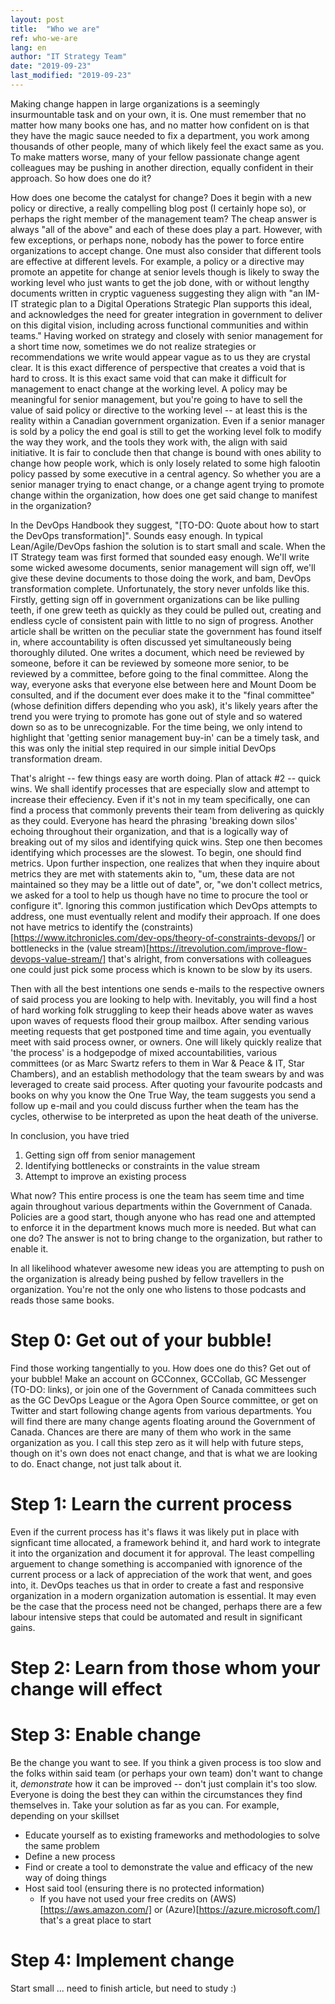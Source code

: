 ```yaml
---
layout: post
title:  "Who we are"
ref: who-we-are
lang: en
author: "IT Strategy Team"
date: "2019-09-23"
last_modified: "2019-09-23"
---
```


Making change happen in large organizations is a seemingly insurmountable task and on your own, it is. One must remember that no matter how many books one has, and no matter how confident on is that they have the magic sauce needed to fix a department, you work among thousands of other people, many of which likely feel the exact same as you. To make matters worse, many of your fellow passionate change agent colleagues may be pushing in another direction, equally confident in their approach. So how does one do it?

How does one become the catalyst for change? Does it begin with a new policy or directive, a really compelling blog post (I certainly hope so), or perhaps the right member of the management team? The cheap answer is always "all of the above" and each of these does play a part. However, with few exceptions, or perhaps none, nobody has the power to force entire organizations to accept change. One must also consider that different tools are effective at different levels. For example, a policy or a directive may promote an appetite for change at senior levels though is likely to sway  the working level who just wants to get the job done, with or without lengthy documents written in cryptic vagueness suggesting they align with "an IM-IT strategic plan to a Digital Operations Strategic Plan supports this ideal, and acknowledges the need for greater integration in government to deliver on this digital vision, including across functional communities and within teams." Having worked on strategy and closely with senior management for a short time now, sometimes we do not realize strategies or recommendations we write would appear vague as to us they are crystal clear. It is this exact difference of perspective that creates a void that is hard to cross. It is this exact same void that can make it difficult for management to enact change at the working level. A policy may be meaningful for senior management, but you're going to have to sell the value of said policy or directive to the working level -- at least this is the reality within a Canadian government organization. Even if a senior manager is sold by a policy the end goal is still to get the working level folk to modify the way they work, and the tools they work with, the align with said initiative. It is fair to conclude then that change is bound with ones ability to change how people work, which is only losely related to some high falootin policy passed by some executive in a central agency. So whether you are a senior manager trying to enact change, or a change agent trying to promote change within the organization, how does one get said change to manifest in the organization?

In the DevOps Handbook they suggest, "[TO-DO: Quote about how to start the DevOps transformation]". Sounds easy enough. In typical Lean/Agile/DevOps fashion the solution is to start small and scale. When the IT Strategy team was first formed that sounded easy enough. We'll write some wicked awesome documents, senior management will sign off, we'll give these devine documents to those doing the work, and bam, DevOps transformation complete. Unfortunately, the story never unfolds like this. Firstly, getting sign off in government organizations can be like pulling teeth, if one grew teeth as quickly as they could be pulled out, creating and endless cycle of consistent pain with little to no sign of progress. Another article shall be written on the peculiar state the government has found itself in, where accountability is often discussed yet simultaneously being  thoroughly diluted. One writes a document, which need be reviewed by someone, before it can be reviewed by someone more senior, to be reviewed by a committee, before going to the final committee. Along the way, everyone asks that everyone else between here and Mount Doom be consulted, and if the document ever does make it to the "final committee" (whose definition differs depending who you ask), it's likely years after the trend you were trying to promote has gone out of style and so watered down so as to be unrecognizable. For the time being, we only intend to highlight that 'getting senior management buy-in' can be a timely task, and this was only the initial step required in our simple initial DevOps transformation dream.

That's alright -- few things easy are worth doing. Plan of attack #2 -- quick wins. We shall identify processes that are especially slow and attempt to increase their effeciency. Even if it's not in my team specifically, one can find a process that commonly prevents their team from delivering as quickly as they could. Everyone has heard the phrasing 'breaking down silos' echoing throughout their organization, and that is a logically way of breaking out of my silos and identifying quick wins. Step one then becomes identifying which processes are the slowest. To begin, one should find metrics. Upon further inspection, one realizes that when they inquire about metrics they are met with statements akin to, "um, these data are not maintained so they may be a little out of date", or, "we don't collect metrics, we asked for a tool to help us though have no time to procure the tool or configure it". Ignoring this common justification which DevOps attempts to address, one must eventually relent and modify their approach. If one does not have metrics to identify the (constraints)[https://www.itchronicles.com/dev-ops/theory-of-constraints-devops/] or bottlenecks in the (value stream)[https://itrevolution.com/improve-flow-devops-value-stream/] that's alright, from conversations with colleagues one could just pick some process which is known to be slow by its users.

Then with all the best intentions one sends e-mails to the respective owners of said process you are looking to help with. Inevitably, you will find a host of hard working folk struggling to keep their heads above water as waves upon waves of requests flood their group mailbox. After sending various meeting requests that get postponed time and time again, you eventually meet with said process owner, or owners. One will likely quickly realize that 'the process' is a hodgepodge of mixed accountabilities, various committees (or as Marc Swartz refers to them in War & Peace & IT, Star Chambers), and an establish methodology that the team swears by and was leveraged to create said process. After quoting your favourite podcasts and books on why you know the One True Way, the team suggests you send a follow up e-mail and you could discuss further when the team has the cycles, otherwise to be interpreted as upon the heat death of the universe.

In conclusion, you have tried

1. Getting sign off from senior management
2. Identifying bottlenecks or constraints in the value stream
3. Attempt to improve an existing process

What now? This entire process is one the team has seem time and time again throughout various departments within the Government of Canada. Policies are a good start, though anyone who has read one and attempted to enforce it in the department knows much more is needed. But what can one do? The answer is not to bring change to the organization, but rather to enable it.

In all likelihood whatever awesome new ideas you are attempting to push on the organization is already being pushed by fellow travellers in the organization. You're not the only one who listens to those podcasts and reads those same books. 

# Step 0: Get out of your bubble! 
Find those working tangentially to you. How does one do this? Get out of your bubble! Make an account on GCConnex, GCCollab, GC Messenger (TO-DO: links), or join one of the Government of Canada committees such as the GC DevOps League or the Agora Open Source committee, or get on Twitter and start following change agents from various departments. You will find there are many change agents floating around the Government of Canada. Chances are there are many of them who work in the same organization as you. I call this step zero as it will help with future steps, though on it's own does not enact change, and that is what we are looking to do. Enact change, not just talk about it. 

# Step 1: Learn the current process
Even if the current process has it's flaws it was likely put in place with signficant time allocated, a framework behind it, and hard work to integrate it into the organization and document it for approval. The least compelling arguement to change something is accompanied with ignorence of the current process or a lack of appreciation of the work that went, and goes into, it. DevOps teaches us that in order to create a fast and responsive organization in a modern organization automation is essential. It may even be the case that the process need not be changed, perhaps there are a few labour intensive steps that could be automated and result in significant gains.

# Step 2: Learn from those whom your change will effect

# Step 3: Enable change
Be the change you want to see. If you think a given process is too slow and the folks within said team (or perhaps your own team) don't want to change it, *demonstrate* how it can be improved -- don't just complain it's too slow. Everyone is doing the best they can within the circumstances they find themselves in. Take your solution as far as you can. For example, depending on your skillset 

- Educate yourself as to existing frameworks and methodologies to solve the same problem
- Define a new process
- Find or create a tool to demonstrate the value and efficacy of the new way of doing things
- Host said tool (ensuring there is no protected information)
  - If you have not used your free credits on (AWS)[https://aws.amazon.com/] or (Azure)[https://azure.microsoft.com/] that's a great place to start

# Step 4: Implement change
Start small ... need to finish article, but need to study :)
